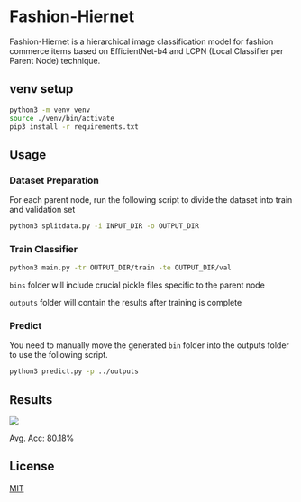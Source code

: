 # Fashion-Hiernet
Fashion-Hiernet is a hierarchical image classification model for fashion commerce items based on EfficientNet-b4 and LCPN (Local Classifier per Parent Node) technique.

## venv setup

```bash
python3 -m venv venv
source ./venv/bin/activate
pip3 install -r requirements.txt
```

## Usage

### Dataset Preparation

For each parent node, run the following script to divide the dataset into train and validation set
```bash
python3 splitdata.py -i INPUT_DIR -o OUTPUT_DIR 
```
### Train Classifier
```bash
python3 main.py -tr OUTPUT_DIR/train -te OUTPUT_DIR/val
```
`bins` folder will include crucial pickle files specific to the parent node

`outputs` folder will contain the results after training is complete

### Predict
You need to manually move the generated `bin` folder into the outputs folder to use the following script.
```bash
python3 predict.py -p ../outputs
```

## Results
![](https://s3.us-west-2.amazonaws.com/secure.notion-static.com/a1684197-640b-4e4d-9d15-29df19b6ff4b/Untitled.png?X-Amz-Algorithm=AWS4-HMAC-SHA256&X-Amz-Content-Sha256=UNSIGNED-PAYLOAD&X-Amz-Credential=AKIAT73L2G45EIPT3X45%2F20220621%2Fus-west-2%2Fs3%2Faws4_request&X-Amz-Date=20220621T072811Z&X-Amz-Expires=86400&X-Amz-Signature=9d2faeeae011d04a8731c74d8a699f01c1079838362a9aaafc521e573e0cef13&X-Amz-SignedHeaders=host&response-content-disposition=filename%20%3D%22Untitled.png%22&x-id=GetObject)

Avg. Acc: 80.18%

## License
[MIT](https://choosealicense.com/licenses/mit/)